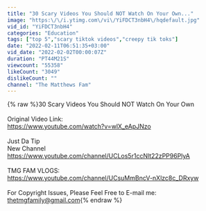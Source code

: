 ```yaml
---
title: "30 Scary Videos You Should NOT Watch On Your Own..."
image: "https:\/\/i.ytimg.com\/vi\/YiFDCT3nbH4\/hqdefault.jpg"
vid_id: "YiFDCT3nbH4"
categories: "Education"
tags: ["top 5","scary tiktok videos","creepy tik toks"]
date: "2022-02-11T06:51:35+03:00"
vid_date: "2022-02-02T00:00:07Z"
duration: "PT44M21S"
viewcount: "55358"
likeCount: "3049"
dislikeCount: ""
channel: "The Matthews Fam"
---
```

{% raw %}30 Scary Videos You Should NOT Watch On Your Own<br /><br />Original Video Link:<br /><a rel="nofollow" target="blank" href="https://www.youtube.com/watch?v=wlX_eApJNzo">https://www.youtube.com/watch?v=wlX_eApJNzo</a><br /><br />Just Da Tip<br />New Channel<br /><a rel="nofollow" target="blank" href="https://www.youtube.com/channel/UCLos5r1ccNlt22zPP96PlyA">https://www.youtube.com/channel/UCLos5r1ccNlt22zPP96PlyA</a><br /><br />TMG FAM VLOGS:<br /><a rel="nofollow" target="blank" href="https://www.youtube.com/channel/UCsuMmBncV-nXlzc8c_DRxyw">https://www.youtube.com/channel/UCsuMmBncV-nXlzc8c_DRxyw</a><br /><br />For Copyright Issues, Please Feel Free to E-mail me: <br />thetmgfamily@gmail.com{% endraw %}

